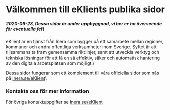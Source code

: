 # Välkommen till eKlients publika sidor
  

##### *2020-06-23, Dessa sidor är under uppbyggnad, vi ber er ha överseende för eventuella fel*\\

eKlient är en tjänst från Inera som bygger på ett samarbete mellan regioner, kommuner och andra offentliga verksamheter inom Sverige. Syftet är att tillsammans ta fram gemensamma riktlinjer, samt att utveckla verktyg och tekniska lösningar för att få en så effektiv, säker och automatisk hantering av den digitala arbetsplatsen som möjligt.\

Dessa sidor fungerar som ett komplement till våra officiella sidor som nås på [Inera.se/eKlient](https://inera.se/eKlient)\

### Kontakta oss för mer information
För övriga kontaktuppgifter se [Inera.se/eKlient](https://inera.se/eKlient)
